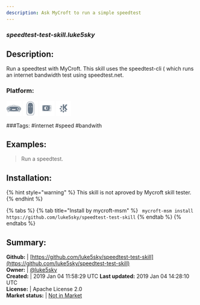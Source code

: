 ```yaml
---
description: Ask MyCroft to run a simple speedtest
---
```


### _speedtest-test-skill.luke5sky_  
## Description:  
Run a speedtest with MyCroft.
This skill uses the speedtest-cli ( which runs an internet bandwidth test using speedtest.net.  
### Platform:  
 ![Mark I](../.gitbook/assets/mark-1-icon.png)  ![Mark II](../.gitbook/assets/mark-2-icon.png)  ![Picroft](../.gitbook/assets/picroft-icon.png)  ![plasmoid](../.gitbook/assets/kde.png)   
  
###Tags: \#ínternet \#speed \#bandwith   
## Examples:  
> Run a speedtest.  
  
## Installation:  
{% hint style="warning" %}
This skill is not aproved by Mycroft skill tester.
{% endhint %}
    
{% tabs %}
{% tab title="Install by mycroft-msm" %}
``` mycroft-msm install https://github.com/luke5sky/speedtest-test-skill```
{% endtab %}
  {% endtabs %}
    
## Summary:  
**Github:** | [https://github.com/luke5sky/speedtest-test-skill](https://github.com/luke5sky/speedtest-test-skill)  
**Owner:** | [@luke5sky](https://github.com/luke5sky)  
**Created:** | 2019 Jan 04 11:58:29 UTC  **Last updated:** 2019 Jan 04 14:28:10 UTC  
**License:** | Apache License 2.0  
**Market status:** | [Not in Market](https://market.mycroft.ai/skill/)  
